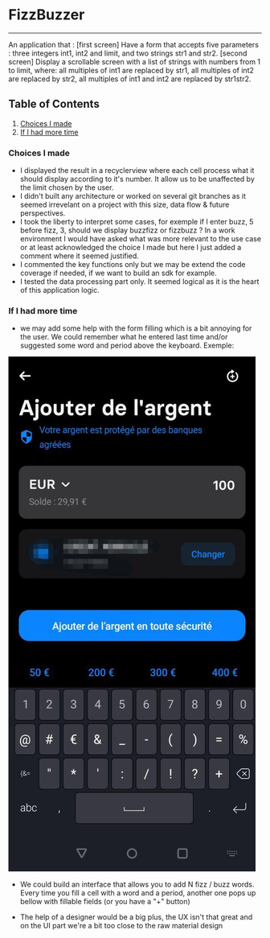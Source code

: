 # FizzBuzzer
***
An application that :
[first screen] Have a form that accepts five parameters : three integers int1, int2 and limit, and two strings str1 and str2.
[second screen] Display a scrollable screen with a list of strings with numbers from 1 to limit, where: all multiples of int1 are replaced by
str1, all multiples of int2 are replaced by str2, all multiples of int1 and int2 are replaced by str1str2.

## Table of Contents
1. [Choices I made](#choices-i-made)
2. [If I had more time](#if-i-had-more-time)




### Choices I made
* I displayed the result in a recyclerview where each cell process what it should display according to it's number. It allow us to be unaffected by the limit chosen by the user.
* I didn't built any architecture or worked on several git branches as it seemed irrevelant on a project with this size, data flow & future perspectives.
* I took the liberty to interpret some cases, for exemple if I enter buzz, 5 before fizz, 3, should we display buzzfizz or fizzbuzz ? In a work environment I would have asked what was more relevant to the use case or at least acknowledged the choice I made but here I just added a comment where it seemed justified.
* I commented the key functions only but we may be extend the code coverage if needed, if we want to build an sdk for example.
* I tested the data processing part only. It seemed logical as it is the heart of this application logic.


### If I had more time
* we may add some help with the form filling which is a bit annoying for the user.
We could remember what he entered last time and/or suggested some word and period above the keyboard.
Exemple:

![Image text](/readmeimages/exemple_suggestion.jpg)

* We could build an interface that allows you to add N fizz / buzz words.
Every time you fill a cell with a word and a period, another one pops up bellow with fillable fields (or you have a "+" button)

* The help of a designer would be a big plus, the UX isn't that great and on the UI part we're a bit too close to the raw material design